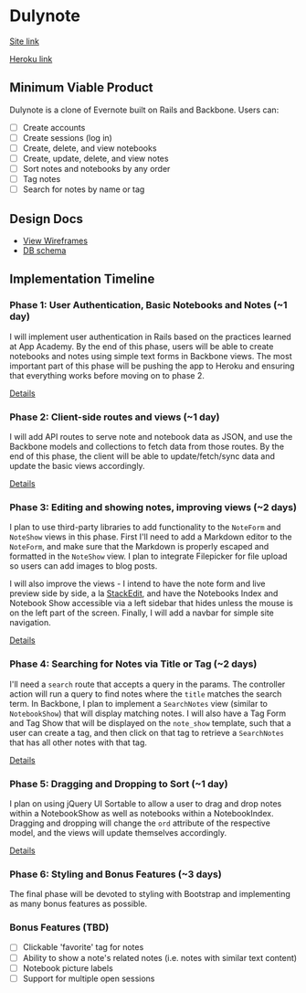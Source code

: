 # Dulynote

[Site link][site]

[Heroku link][heroku]

[site]: http://www.dulynote.io/
[heroku]: https://dulynote.herokuapp.com/

## Minimum Viable Product
Dulynote is a clone of Evernote built on Rails and Backbone. Users can:

- [ ] Create accounts
- [ ] Create sessions (log in)
- [ ] Create, delete, and view notebooks
- [ ] Create, update, delete, and view notes
- [ ] Sort notes and notebooks by any order
- [ ] Tag notes
- [ ] Search for notes by name or tag

## Design Docs
* [View Wireframes][views]
* [DB schema][schema]

[views]: ./docs/views.md
[schema]: ./docs/schema.md

## Implementation Timeline

### Phase 1: User Authentication, Basic Notebooks and Notes (~1 day)
I will implement user authentication in Rails based on the practices learned at
App Academy. By the end of this phase, users will be able to create notebooks and
notes using simple text forms in Backbone views. The most important part of this
phase will be pushing the app to Heroku and ensuring that everything works
before moving on to phase 2.

[Details][phase-one]

### Phase 2: Client-side routes and views (~1 day)
I will add API routes to serve note and notebook data as JSON, and use the Backbone
models and collections to fetch data from those routes. By the end of this
phase, the client will be able to update/fetch/sync data and update the basic views accordingly.

[Details][phase-two]

### Phase 3: Editing and showing notes, improving views (~2 days)
I plan to use third-party libraries to add functionality to the `NoteForm` and
`NoteShow` views in this phase. First I'll need to add a Markdown editor to the
`NoteForm`, and make sure that the Markdown is properly escaped and formatted in
the `NoteShow` view. I plan to integrate Filepicker for file upload so
users can add images to blog posts.

I will also improve the views - I intend to have the note form and live preview side by side,
a la [StackEdit](https://stackedit.io/editor), and have the Notebooks Index and Notebook Show
accessible via a left sidebar that hides unless the mouse is on the left part of the screen. Finally, I will add a navbar for simple site navigation.

[Details][phase-three]

### Phase 4: Searching for Notes via Title or Tag (~2 days)
I'll need a `search` route that accepts a query in the params. The controller
action will run a query to find notes where the `title` matches the search term.
In Backbone, I plan to implement a `SearchNotes` view (similar to `NotebookShow`) that will display matching notes. I will also have a Tag Form and Tag Show that will be displayed on the `note_show` template, such that a user can create a tag, and then click on that tag to retrieve a `SearchNotes`
that has all other notes with that tag.

[Details][phase-four]

### Phase 5: Dragging and Dropping to Sort (~1 day)

I plan on using jQuery UI Sortable to allow a user to drag and drop notes within a NotebookShow
as well as notebooks within a NotebookIndex. Dragging and dropping will change the `ord` attribute
of the respective model, and the views will update themselves accordingly.

[Details][phase-five]

### Phase 6: Styling and Bonus Features (~3 days)
The final phase will be devoted to styling with Bootstrap and implementing
as many bonus features as possible.


### Bonus Features (TBD)
- [ ] Clickable 'favorite' tag for notes
- [ ] Ability to show a note's related notes (i.e. notes with similar text content)
- [ ] Notebook picture labels
- [ ] Support for multiple open sessions

[phase-one]: ./docs/phases/phase1.md
[phase-two]: ./docs/phases/phase2.md
[phase-three]: ./docs/phases/phase3.md
[phase-four]: ./docs/phases/phase4.md
[phase-five]: ./docs/phases/phase5.md
